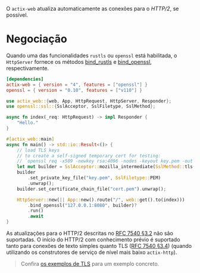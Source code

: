 
O `actix-web` atualiza automaticamente as conexões para o *HTTP/2*, se possível.

# Negociação

Quando uma das funcionalidades `rustls` ou `openssl` está habilitada, o `HttpServer` fornece os métodos [bind_rustls][bindrustls] e [bind_openssl][bindopenssl], respectivamente.

```toml
[dependencies]
actix-web = { version = "4", features = ["openssl"] }
openssl = { version = "0.10", features = ["v110"] }
```

```rust
use actix_web::{web, App, HttpRequest, HttpServer, Responder};
use openssl::ssl::{SslAcceptor, SslFiletype, SslMethod};

async fn index(_req: HttpRequest) -> impl Responder {
    "Hello."
}

#[actix_web::main]
async fn main() -> std::io::Result<()> {
    // load TLS keys
    // to create a self-signed temporary cert for testing:
    // `openssl req -x509 -newkey rsa:4096 -nodes -keyout key.pem -out cert.pem -days 365 -subj '/CN=localhost'`
    let mut builder = SslAcceptor::mozilla_intermediate(SslMethod::tls()).unwrap();
    builder
        .set_private_key_file("key.pem", SslFiletype::PEM)
        .unwrap();
    builder.set_certificate_chain_file("cert.pem").unwrap();

    HttpServer::new(|| App::new().route("/", web::get().to(index)))
        .bind_openssl("127.0.0.1:8080", builder)?
        .run()
        .await
}
```

As atualizações para o HTTP/2 descritas no [RFC 7540 §3.2][rfcsection32] não são suportadas. O início do HTTP/2 com conhecimento prévio é suportado tanto para conexões de texto simples quanto TLS ([RFC 7540 §3.4][rfcsection34]) (quando utilizando os construtores de serviço de nível mais baixo `actix-http`).

> Confira [os exemplos de TLS][examples] para um exemplo concreto.


[rfcsection32]: https://httpwg.org/specs/rfc7540.html#rfc.section.3.2
[rfcsection34]: https://httpwg.org/specs/rfc7540.html#rfc.section.3.4
[bindrustls]: https://docs.rs/actix-web/4/actix_web/struct.HttpServer.html#method.bind_rustls
[bindopenssl]: https://docs.rs/actix-web/4/actix_web/struct.HttpServer.html#method.bind_openssl
[tlsalpn]: https://tools.ietf.org/html/rfc7301
[examples]: https://github.com/actix/examples/tree/master/https-tls